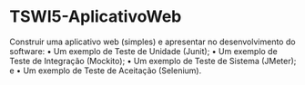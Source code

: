# TSWI5-AplicativoWeb
Construir uma aplicativo web (simples) e apresentar no
desenvolvimento do software:
• Um exemplo de Teste de Unidade (Junit);
• Um exemplo de Teste de Integração (Mockito);
• Um exemplo de Teste de Sistema (JMeter); e
• Um exemplo de Teste de Aceitação (Selenium).
